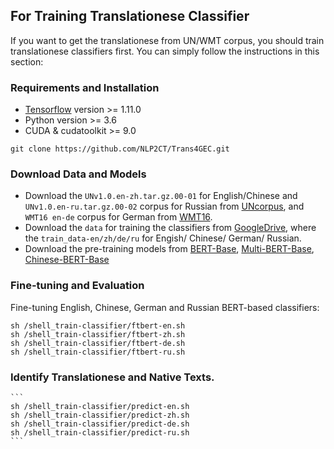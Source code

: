 ## For Training Translationese Classifier
If you want to get the translationese from UN/WMT corpus, you should train translationese classifiers first. You can simply follow the instructions in this section:
### Requirements and Installation
  - [Tensorflow](https://www.tensorflow.org/install) version  >= 1.11.0
  - Python version >= 3.6
  - CUDA & cudatoolkit >= 9.0

   ```
   git clone https://github.com/NLP2CT/Trans4GEC.git
   ```
### Download Data and Models 
  - Download the `UNv1.0.en-zh.tar.gz.00-01` for English/Chinese and `UNv1.0.en-ru.tar.gz.00-02` corpus for Russian from [UNcorpus](https://conferences.unite.un.org/uncorpus/en/downloadoverview), and `WMT16 en-de` corpus for German from [WMT16](https://www.statmt.org/wmt16/translation-task.html). 
   - Download the `data` for training the classifiers from [GoogleDrive](https://drive.google.com/file/d/1cw06k3MChCHD36hFP-93Wd3Q77W7lWrD), where the `train_data-en/zh/de/ru` for Engish/ Chinese/ German/ Russian.
   - Download the pre-training models from [BERT-Base](https://storage.googleapis.com/bert_models/2018_10_18/cased_L-12_H-768_A-12.zip), [Multi-BERT-Base](https://storage.googleapis.com/bert_models/2018_11_23/multi_cased_L-12_H-768_A-12.zip),  [Chinese-BERT-Base](https://storage.googleapis.com/bert_models/2018_11_03/chinese_L-12_H-768_A-12.zip)
   
### Fine-tuning and Evaluation
  Fine-tuning English, Chinese, German and Russian BERT-based classifiers:
   ```
   sh /shell_train-classifier/ftbert-en.sh
   sh /shell_train-classifier/ftbert-zh.sh
   sh /shell_train-classifier/ftbert-de.sh
   sh /shell_train-classifier/ftbert-ru.sh
   ```
### Identify Translationese and Native Texts.

    ```
    sh /shell_train-classifier/predict-en.sh
    sh /shell_train-classifier/predict-zh.sh
    sh /shell_train-classifier/predict-de.sh
    sh /shell_train-classifier/predict-ru.sh
    ```
    
